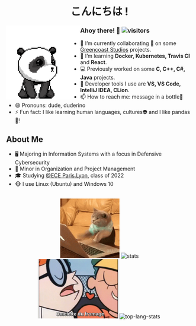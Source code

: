 <div align="center">
  <h1>こんにちは !</h1>
</div>

<img src="https://github.com/tanb01/tanb01/blob/main/gifs/kung-fu-panda.gif" alt="panda" align="left" width="200" />

### Ahoy there! 👋 ![visitors](https://visitor-badge.glitch.me/badge?page_id=https://github.com/tanb01)

- 🔭 I’m currently collaborating 👯 on some [Greencoast Studios](https://github.com/greencoast-studios)
  projects.
- 🌱 I’m learning **Docker, Kubernetes, Travis CI** and **React**.
- 💻 Previously worked on some **C, C++, C#, Java** projects.
- 💼 Developer tools I use are **VS, VS Code, IntelliJ IDEA, CLion**.
- 📫 How to reach me: message in a bottle🌊
- 😄 Pronouns: dude, duderino
- ⚡ Fun fact: I like learning human languages, cultures👽 and I like pandas🐼!

## About Me

- 🖥 Majoring in Information Systems with a focus in Defensive Cybersecurity
- 👔 Minor in Organization and Project Management
- 🎓 Studying [@ECE Paris.Lyon](https://www.ece.fr/ecole-ingenieur/), class of 2022
- 🐵 I use Linux (Ubuntu) and Windows 10

<br />

<div align="center">
  <img src="https://github.com/tanb01/tanb01/blob/main/gifs/cat-coding-fiercely.gif" alt="cat" height="160" />
  <img src="https://github-readme-stats.vercel.app/api?username=tanb01&show_icons=true&count_private=true&theme=material-palenight" alt="stats"
    height="160" />
  <br />
  <img src="https://github.com/tanb01/tanb01/blob/main/gifs/omelette-du-fromage.gif" alt="code" height="160" />
  <img src="https://github-readme-stats.vercel.app/api/top-langs/?username=tanb01&layout=compact&theme=material-palenight" alt="top-lang-stats"
    height="160" />
</div>

